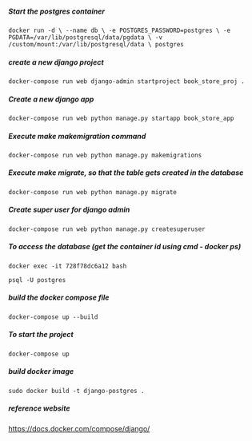 ##### *Start the postgres container*

`docker run -d \
    --name db \
    -e POSTGRES_PASSWORD=postgres \
    -e PGDATA=/var/lib/postgresql/data/pgdata \
    -v /custom/mount:/var/lib/postgresql/data \
    postgres`

##### *create a new django project*
`docker-compose run web django-admin startproject book_store_proj .`

##### *Create a new django app*
`docker-compose run web python manage.py startapp book_store_app`

##### *Execute make makemigration command*
`docker-compose run web python manage.py makemigrations`

##### *Execute make migrate, so that the table gets created in the database*
`docker-compose run web python manage.py migrate`


##### *Create super user for django admin*
`docker-compose run web python manage.py createsuperuser`

 
##### *To access the database (get the container id using cmd - docker ps)*
`docker exec -it 728f78dc6a12 bash`

`psql -U postgres`

##### *build the docker compose file*
`docker-compose up --build`


##### *To start the project*
`docker-compose up`


##### *build docker image*
`sudo docker build -t django-postgres .`


##### *reference website*
https://docs.docker.com/compose/django/
